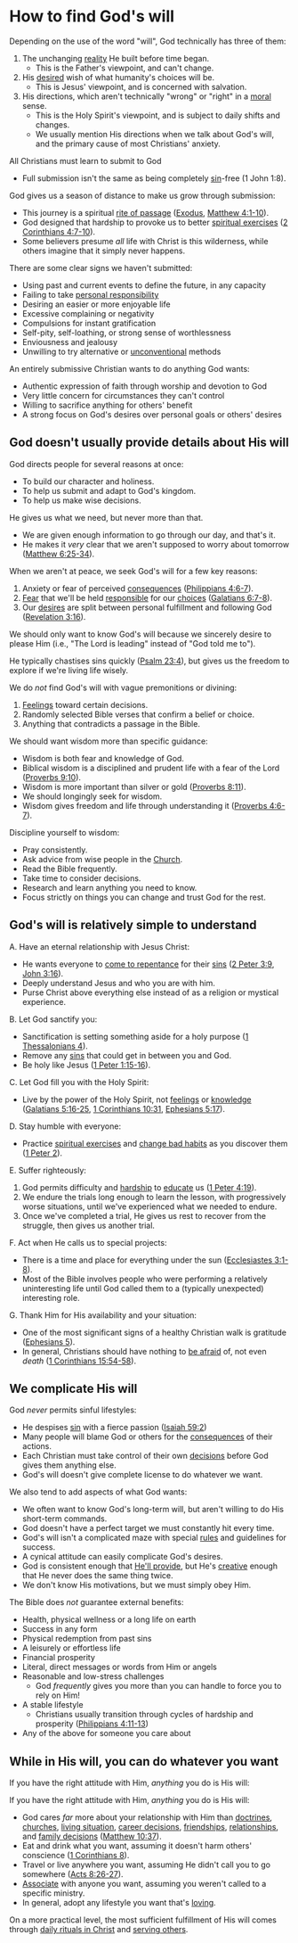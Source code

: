 
# How to find God's will

Depending on the use of the word "will", God technically has three of them:

1. The unchanging [reality](reality.md) He built before time began.
   - This is the Father's viewpoint, and can't change.
2. His [desired](purpose.md) wish of what humanity's choices will be.
   - This is Jesus' viewpoint, and is concerned with salvation.
3. His directions, which aren't technically "wrong" or "right" in a [moral](morality.md) sense.
   - This is the Holy Spirit's viewpoint, and is subject to daily shifts and changes.
   - We usually mention His directions when we talk about God's will, and the primary cause of most Christians' anxiety.

All Christians must learn to submit to God

- Full submission isn't the same as being completely [sin](morality-sins.md)-free (1 John 1:8).

God gives us a season of distance to make us grow through submission:

- This journey is a spiritual [rite of passage](maturity.md) ([Exodus](https://biblehub.com/bsb/exodus/1.htm), [Matthew 4:1-10](https://biblehub.com/bsb/matthew/4.htm)).
- God designed that hardship to provoke us to better [spiritual exercises](spiritual-exercises.md) ([2 Corinthians 4:7-10](https://biblehub.com/bsb/2_corinthians/4.htm)).
- Some believers presume *all* life with Christ is this wilderness, while others imagine that it simply never happens.

There are some clear signs we haven't submitted:

- Using past and current events to define the future, in any capacity
- Failing to take [personal responsibility](meaning.md)
- Desiring an easier or more enjoyable life
- Excessive complaining or negativity
- Compulsions for instant gratification
- Self-pity, self-loathing, or strong sense of worthlessness
- Enviousness and jealousy
- Unwilling to try alternative or [unconventional](habits.md) methods

An entirely submissive Christian wants to do anything God wants:

- Authentic expression of faith through worship and devotion to God
- Very little concern for circumstances they can't control
- Willing to sacrifice anything for others' benefit
- A strong focus on God's desires over personal goals or others' desires

## God doesn't usually provide details about His will

God directs people for several reasons at once:

- To build our character and holiness.
- To help us submit and adapt to God's kingdom.
- To help us make wise decisions.

He gives us what we need, but never more than that.

- We are given enough information to go through our day, and that's it.
- He makes it *very* clear that we aren't supposed to worry about tomorrow ([Matthew 6:25-34](https://biblehub.com/bsb/matthew/6.htm)).

When we aren't at peace, we seek God's will for a few key reasons:

1. Anxiety or fear of perceived [consequences](results.md) ([Philippians 4:6-7](https://biblehub.com/bsb/philippians/4.htm)).
2. [Fear](mind-feelings-fear.md) that we'll be held [responsible](meaning.md) for our [choices](people-decisions.md) ([Galatians 6:7-8](https://biblehub.com/bsb/galatians/6.htm)).
3. Our [desires](purpose.md) are split between personal fulfillment and following God ([Revelation 3:16](https://biblehub.com/revelation/3-16.htm)).

We should only want to know God's will because we sincerely desire to please Him (i.e., "The Lord is leading" instead of "God told me to").

He typically chastises sins quickly ([Psalm 23:4](https://biblehub.com/psalms/23-4.htm)), but gives us the freedom to explore if we're living life wisely.

We do *not* find God's will with vague premonitions or divining:

1. [Feelings](mind-feelings.md) toward certain decisions.
2. Randomly selected Bible verses that confirm a belief or choice.
3. Anything that contradicts a passage in the Bible.

We should want wisdom more than specific guidance:

- Wisdom is both fear and knowledge of God.
- Biblical wisdom is a disciplined and prudent life with a fear of the Lord ([Proverbs 9:10](https://biblehub.com/proverbs/9-10.htm)).
- Wisdom is more important than silver or gold ([Proverbs 8:11](https://biblehub.com/proverbs/8-11.htm)).
- We should longingly seek for wisdom.
- Wisdom gives freedom and life through understanding it ([Proverbs 4:6-7](https://biblehub.com/bsb/proverbs/4.htm)).

Discipline yourself to wisdom:

- Pray consistently.
- Ask advice from wise people in the [Church](church.md).
- Read the Bible frequently.
- Take time to consider decisions.
- Research and learn anything you need to know.
- Focus strictly on things you can change and trust God for the rest.

## God's will is relatively simple to understand

A. Have an eternal relationship with Jesus Christ:

- He wants everyone to [come to repentance](jesus-gospel.md) for their [sins](morality-sins.md) ([2 Peter 3:9](https://biblehub.com/2_peter/3-9.htm), [John 3:16](https://biblehub.com/john/3-16.htm)).
- Deeply understand Jesus and who you are with him.
- Purse Christ above everything else instead of as a religion or mystical experience.

B. Let God sanctify you:

- Sanctification is setting something aside for a holy purpose ([1 Thessalonians 4](https://biblehub.com/bsb/1_thessalonians/4.htm)).
- Remove any [sins](morality-sins.md) that could get in between you and God.
- Be holy like Jesus ([1 Peter 1:15-16](https://biblehub.com/bsb/1_peter/1.htm)).

C. Let God fill you with the Holy Spirit:

- Live by the power of the Holy Spirit, not [feelings](mind-feelings.md) or [knowledge](understanding.md) ([Galatians 5:16-25](https://biblehub.com/bsb/galatians/5.htm), [1 Corinthians 10:31](https://biblehub.com/1_corinthians/10-31.htm), [Ephesians 5:17](https://biblehub.com/ephesians/5-17.htm)).

D. Stay humble with everyone:

- Practice [spiritual exercises](spiritual-exercises.md) and [change bad habits](https://adequate.life/habits/) as you discover them ([1 Peter 2](https://biblehub.com/bsb/1_peter/2.htm)).

E. Suffer righteously:

1. God permits difficulty and [hardship](hardship.md) to [educate](education.md) us ([1 Peter 4:19](https://biblehub.com/1_peter/4-19.htm)).
2. We endure the trials long enough to learn the lesson, with progressively worse situations, until we've experienced what we needed to endure.
3. Once we've completed a trial, He gives us rest to recover from the struggle, then gives us another trial.

F. Act when He calls us to special projects:

- There is a time and place for everything under the sun ([Ecclesiastes 3:1-8](https://biblehub.com/bsb/ecclesiastes/3.htm)).
- Most of the Bible involves people who were performing a relatively uninteresting life until God called them to a (typically unexpected) interesting role.

G. Thank Him for His availability and your situation:

- One of the most significant signs of a healthy Christian walk is gratitude ([Ephesians 5](https://biblehub.com/bsb/ephesians/5.htm)).
- In general, Christians should have nothing to [be afraid](mind-feelings-fear.md) of, not even *death* ([1 Corinthians 15:54-58](https://biblehub.com/bsb/1_corinthians/15.htm)).

## We complicate His will

God *never* permits sinful lifestyles:

- He despises [sin](morality-sins.md) with a fierce passion ([Isaiah 59:2](https://biblehub.com/isaiah/59-2.htm))
- Many people will blame God or others for the [consequences](results.md) of their actions.
- Each Christian must take control of their own [decisions](people-decisions.md) before God gives them anything else.
- God's will doesn't give complete license to do whatever we want.

We also tend to add aspects of what God wants:

- We often want to know God's long-term will, but aren't willing to do His short-term commands.
- God doesn't have a perfect target we must constantly hit every time.
- God's will isn't a complicated maze with special [rules](people-rules.md) and guidelines for success.
- A cynical attitude can easily complicate God's desires.
- God is consistent enough that [He'll provide](god-capabilities.md), but He's [creative](mind-creativity.md) enough that He never does the same thing twice.
- We don't know His motivations, but we must simply obey Him.

The Bible does *not* guarantee external benefits:

- Health, physical wellness or a long life on earth
- Success in any form
- Physical redemption from past sins
- A leisurely or effortless life
- Financial prosperity
- Literal, direct messages or words from Him or angels
- Reasonable and low-stress challenges
  - God *frequently* gives you more than you can handle to force you to rely on Him!
- A stable lifestyle
  - Christians usually transition through cycles of hardship and prosperity ([Philippians 4:11-13](https://biblehub.com/bsb/philippians/4.htm))
- Any of the above for someone you care about

## While in His will, you can do whatever you want

If you have the right attitude with Him, *anything* you do is His will:

If you have the right attitude with Him, *anything* you do is His will:

- God cares *far* more about your relationship with Him than [doctrines](theology.md), [churches](church.md), [living situation](homes-buysell.md), [career decisions](jobs-1_why.md), [friendships](people-4_friends.md), [relationships](relationships-marriage.md), and [family decisions](parenting-babies.md) ([Matthew 10:37](https://biblehub.com/matthew/10-37.htm)).
- Eat and drink what you want, assuming it doesn't harm others' conscience ([1 Corinthians 8](https://biblehub.com/bsb/1_corinthians/8.htm)).
- Travel or live anywhere you want, assuming He didn't call you to go somewhere ([Acts 8:26-27](https://biblehub.com/bsb/acts/8.htm)).
- [Associate](people-4_friends.md) with anyone you want, assuming you weren't called to a specific ministry.
- In general, adopt any lifestyle you want that's [loving](people-love.md).

On a more practical level, the most sufficient fulfillment of His will comes through [daily rituals in Christ](spiritual-exercises.md) and [serving others](church-serve.md).
